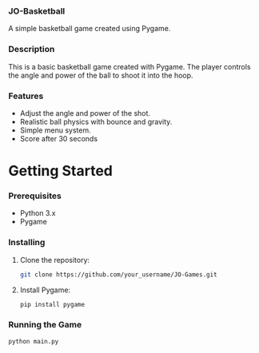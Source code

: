 ### JO-Basketball

A simple basketball game created using Pygame.

### Description

This is a basic basketball game created with Pygame. The player controls the angle and power of the ball to shoot it into the hoop.

### Features

- Adjust the angle and power of the shot.
- Realistic ball physics with bounce and gravity.
- Simple menu system.
- Score after 30 seconds

# Getting Started

### Prerequisites

- Python 3.x
- Pygame

### Installing

1. Clone the repository:

    ```bash
    git clone https://github.com/your_username/JO-Games.git
    ```

2. Install Pygame:

    ```bash
    pip install pygame
    ```

### Running the Game

```bash
python main.py

